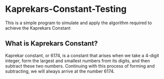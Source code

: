 # Kaprekars-Constant-Testing

This is a simple program to simulate and apply the algorithm required to achieve the Kaprekars Constant

## What is Kaprekars Constant?

Kaprekar constant, or 6174, is a constant that arises when we take a 4-digit integer, form the largest and smallest numbers from its digits, and then subtract these two numbers. Continuing with this process of forming and subtracting, we will always arrive at the number 6174.
